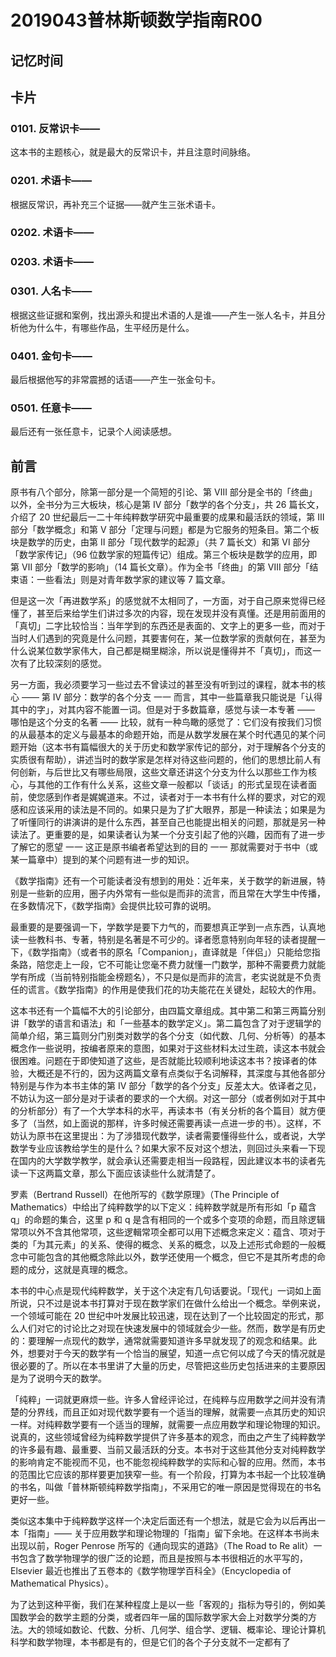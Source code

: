 # 2019043普林斯顿数学指南R00

## 记忆时间

## 卡片

### 0101. 反常识卡——

这本书的主题核心，就是最大的反常识卡，并且注意时间脉络。

### 0201. 术语卡——

根据反常识，再补充三个证据——就产生三张术语卡。

### 0202. 术语卡——

### 0203. 术语卡——

### 0301. 人名卡——

根据这些证据和案例，找出源头和提出术语的人是谁——产生一张人名卡，并且分析他为什么牛，有哪些作品，生平经历是什么。

### 0401. 金句卡——

最后根据他写的非常震撼的话语——产生一张金句卡。

### 0501. 任意卡——

最后还有一张任意卡，记录个人阅读感想。

## 前言

原书有八个部分，除第一部分是一个简短的引论、第 Ⅷ 部分是全书的「终曲」以外，全书分为三大板块，核心是第 Ⅳ 部分「数学的各个分支」，共 26 篇长文，介绍了 20 世纪最后一二十年纯粹数学研究中最重要的成果和最活跃的领域，第 Ⅲ 部分「数学概念」和第 V 部分「定理与问题」都是为它服务的短条目。第二个板块是数学的历史，由第 Ⅱ 部分「现代数学的起源」（共 7 篇长文）和第 Ⅵ 部分「数学家传记」（96 位数学家的短篇传记）组成。第三个板块是数学的应用，即第 Ⅶ 部分「数学的影响」（14 篇长文章）。作为全书「终曲」的第 Ⅷ 部分「结束语：一些看法」则是对青年数学家的建议等 7 篇文章。

但是这一次「再进数学系」的感觉就不太相同了，一方面，对于自己原来觉得已经懂了，甚至后来给学生们讲过多次的内容，现在发现并没有真懂。还是用前面用的「真切」二字比较恰当：当年学到的东西还是表面的、文字上的更多一些，而对于当时人们遇到的究竟是什么问题，其要害何在，某一位数学家的贡献何在，甚至为什么说某位数学家伟大，自己都是糊里糊涂，所以说是懂得并不「真切」，而这一次有了比较深刻的感觉。

另一方面，我必须要学习一些过去不曾读过的甚至没有听到过的课程，就本书的核心 —— 第 Ⅳ 部分：数学的各个分支 一一 而言，其中一些篇章我只能说是「认得其中的字」，对其内容不能置一词。但是对于多数篇章，感觉与读一本专著 —— 哪怕是这个分支的名著 —— 比较，就有一种鸟瞰的感觉了：它们没有按我们习惯的从最基本的定义与最基本的命题开始，而是从数学发展在某个时代遇见的某个问题开始（这本书有篇幅很大的关于历史和数学家传记的部分，对于理解各个分支的实质很有帮助），讲述当时的数学家是怎样对待这些问题的，他们的思想比前人有何创新，与后世比又有哪些局限，这些文章还讲这个分支为什么以那些工作为核心，与其他的工作有什么关系，这些文章一般都以「谈话」的形式呈现在读者面前，使您感到作者是娓娓道来。不过，读者对于一本书有什么样的要求，对它的观感和应该采用的读法是不同的。如果只是为了扩大眼界，那是一种读法；如果是为了听懂同行的讲演讲的是什么东西，甚至自己也能提出相关的问题，那就是另一种读法了。更重要的是，如果读者认为某一个分支引起了他的兴趣，因而有了进一步了解它的愿望 一一 这正是原书编者希望达到的目的 一一 那就需要对于书中（或某一篇章中）提到的某个问题有进一步的知识。

《数学指南》还有一个可能读者没有想到的用处：近年来，关于数学的新进展，特别是一些新的应用，圈子内外常有一些似是而非的流言，而且常在大学生中传播，在多数情况下，《数学指南》会提供比较可靠的说明。

最重要的是要强调一下，学数学是要下力气的，而要想真正学到一点东西，认真地读一些教科书、专著，特别是名著是不可少的。译者愿意特别向年轻的读者提醒一下，《数学指南》（或者书的原名「Companion」，直译就是「伴侣」）只能给您指条路，陪您走上一段，它不可能让您毫不费力就懂一门数学，那种不需要费力就能学有所成（当前特别指能金榜题名），不只是似是而非的流言，老实说就是不负责任的谎言。《数学指南》的作用是使我们花的功夫能花在关键处，起较大的作用。

这本书还有一个篇幅不大的引论部分，由四篇文章组成。其中第二和第三两篇分别讲「数学的语言和语法」和「一些基本的数学定义」。第二篇包含了对于逻辑学的简单介绍，第三篇则分门别类对数学的各个分支（如代数、几何、分析等）的基本概念作一些说明，按编者原来的意图，如果对于这些材料太过生疏，读这本书就会很困难。问题在于即使知道了这些，是否就能比较顺利地读这本书？按译者的体验，大概还是不行的，因为这两篇文章有点类似于名词解释，其深度与其他各部分特别是与作为本书主体的第 IV 部分「数学的各个分支」反差太大。依译者之见，不妨认为这一部分是对于读者的要求的一个大纲。对这一部分（或者例如对于其中的分析部分）有了一个大学本科的水平，再读本书（有关分析的各个篇目）就方便多了（当然，如上面说的那样，许多时候还需要再读一点进一步的书）。这样，不妨认为原书在这里提出：为了涉猎现代数学，读者需要懂得些什么，或者说，大学数学专业应该教给学生的是什么？如果大家不反对这个想法，则回过头来看一下现在国内的大学数学教学，就会承认还需要走相当一段路程，因此建议本书的读者先读一下这两篇文章，那么下面应该读些什么就清楚了。

罗素（Bertrand Russell）在他所写的《数学原理》（The Principle of Mathematics）中给出了纯粹数学的以下定义：纯粹数学就是所有形如「p 藴含 q」的命题的集合，这里 p 和 q 是含有相同的一个或多个变项的命题，而且除逻辑常项以外不含其他常项，这些逻輯常项全都可以用下述概念来定义：蕴含、项对于类的「为其元素」的关系、使得的概念、关系的概念，以及上述形式命题的一般概念中可能包含的其他概念除此以外，数学还使用一个概念，但它不是其所考虑的命题的成分，这就是真理的概念。

本书的中心点是现代纯粹数学，关于这个决定有几句话要说。「现代」一词如上面所说，只不过是说本书打算对于现在数学家们在做什么给出一个概念。举例来说，一个领域可能在 20 世纪中叶发展比较迅速，现在达到了一个比较固定的形式，那么人们对它的讨论比之对现在快速发展中的领域就会少一些。然而，数学是有历史的：要理解一点现代的数学，通常就需要知道许多早就发现了的观念和结果。此外，想要对于今天的数学有一个恰当的展望，知道一点它何以成了今天的情况就是很必要的了。所以在本书里讲了大量的历史，尽管把这些历史包括进来的主要原因是为了说明今天的数学。

「纯粹」一词就更麻烦一些。许多人曾经评论过，在纯粹与应用数学之间并没有清楚的分界线，而且正如对现代数学要有一个适当的理解，就需要一点其历史的知识一样。对纯粹数学要有一个适当的理解，就需要一点应用数学和理论物理的知识。说真的，这些领域曾经为纯粹数学提供了许多基本的观念，而由之产生了纯粹数学的许多最有趣、最重要、当前又最活跃的分支。本书对于这些其他分支对纯粹数学的影响肯定不能视而不见，也不能忽视纯粹数学的实际和心智的应用。然而，本书的范围比它应该的那样要更加狭窄一些。有一个阶段，打算为本书起一个比较准确的书名，叫做「普林斯顿纯粹数学指南」，不采用它的唯一原因是觉得现在的书名更好一些。

类似这本集中于纯粹数学这样一个决定后面还有一个想法，就是它会为以后再出一本「指南」—— 关于应用数学和理论物理的「指南」留下余地。在这样本书尚未出现以前，Roger Penrose 所写的《通向现实的道路》（The Road to Re alit）一书包含了数学物理学的很广泛的论题，而且是按照与本书很相近的水平写的，Elsevier 最近也推出了五卷本的《数学物理学百科全》（Encyclopedia of Mathematical Physics）。

为了达到这种平衡，我们在某种程度上是以一些「客观的」指标为导引的，例如美国数学会的数学主题的分类，或者四年一届的国际数学家大会上对数学分类的方法。大的领域如数论、代数、分析、几何学、组合学、逻辑、概率论、理论计算机科学和数学物理，本书都是有的，但是它们的各个子分支就不一定都有了



